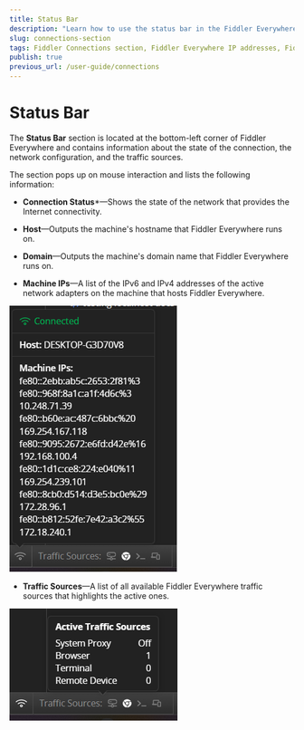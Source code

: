 ```yaml
---
title: Status Bar
description: "Learn how to use the status bar in the Fiddler Everywhere web-debugging HTTP-proxy client."
slug: connections-section
tags: Fiddler Connections section, Fiddler Everywhere IP addresses, Fiddler Everywhere active network
publish: true
previous_url: /user-guide/connections
---
```


# Status Bar

The **Status Bar** section is located at the bottom-left corner of Fiddler Everywhere and contains information about the state of the connection, the network configuration, and the traffic sources.

The section pops up on mouse interaction and lists the following information:

- **Connection Status***&mdash;Shows the state of the network that provides the Internet connectivity.

- **Host**&mdash;Outputs the machine's hostname that Fiddler Everywhere runs on.

- **Domain**&mdash;Outputs the machine's domain name that Fiddler Everywhere runs on.

- **Machine IPs**&mdash;A list of the IPv6 and IPv4 addresses of the active network adapters on the machine that hosts Fiddler Everywhere.

![The connection status section](../images/status-bar/connection-details.png)

- **Traffic Sources**&mdash;A list of all available Fiddler Everywhere traffic sources that highlights the active ones.

![The connection status section](../images/status-bar/traffic-sources.png)
